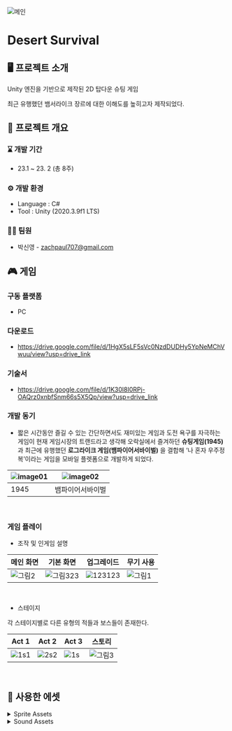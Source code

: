 ![메인](https://github.com/zachpaul7/Desert_Survival/assets/60610390/408b8b32-e0ea-4c48-bbc5-3af26687451e)

# Desert Survival

## 🖥 프로젝트 소개
Unity 엔진을 기반으로 제작된 2D 탑다운 슈팅 게임

최근 유행했던 뱀서라이크 장르에 대한 이해도를 높히고자 제작되었다.

## 📢 프로젝트 개요
### ⌛ 개발 기간
* 23.1 ~ 23. 2 (총 8주)

### ⚙ 개발 환경
- Language : C#
- Tool : Unity (2020.3.9f1 LTS)

### 👩‍💻 팀원
- 박신영 - zachpaul707@gmail.com

## 🎮 게임
### 구동 플랫폼 
- PC
  
### 다운로드
- https://drive.google.com/file/d/1HgX5sLF5sVc0NzdDUDHy5YpNeMChVwuu/view?usp=drive_link

### 기술서
- https://drive.google.com/file/d/1K30l8I0RPj-OAQrz0xnbfSnm66s5X5Qp/view?usp=drive_link

### 개발 동기
- 짧은 시간동안 즐길 수 있는 간단하면서도 재미있는 게임과 도전 욕구를 자극하는 게임이 현재 게임시장의 트랜드라고 생각해 오락실에서 즐겨하던 **슈팅게임(1945)** 과 최근에 유행했던 **로그라이크 게임(뱀파이어서바이벌)** 을 결합해   ‘나 혼자 우주정복’이라는 게임을 모바일 플렛폼으로 개발하게 되었다.

|![image01](https://github.com/zachpaul7/Conquering_the_Universe_Alone/assets/60610390/9d915fd8-c8a7-411c-bb7c-11a00e61b1d7)|![image02](https://github.com/zachpaul7/Conquering_the_Universe_Alone/assets/60610390/2cbcafc3-5b08-43e3-a40a-be60fa6f1257)|
|------|---|
| 1945 | 뱀파이어서바이벌 |
<br/>

### 게임 플레이
- 조작 및 인게임 설명
  
|메인 화면|기본 화면|업그레이드|무기 사용|
|---|---|---|---|
|![그림2](https://github.com/zachpaul7/Conquering_the_Universe_Alone/assets/60610390/98b8a14b-ec86-4c5a-826a-6ad0121d83b8)|![그림323](https://github.com/zachpaul7/Conquering_the_Universe_Alone/assets/60610390/39f5bf65-3599-450c-96fe-91852fd2fdd3)|![123123](https://github.com/zachpaul7/Conquering_the_Universe_Alone/assets/60610390/16e03681-4751-42a4-99b8-d951ea11e1a1)|![그림1](https://github.com/zachpaul7/Conquering_the_Universe_Alone/assets/60610390/461387c0-53dd-4832-b536-8dea2e8b91a1)|
<br/>

- 스테이지

각 스테이지별로 다른 유형의 적들과 보스들이 존재한다.

|Act 1|Act 2|Act 3|스토리|
|---|---|---|---|
|![1s1](https://github.com/zachpaul7/Conquering_the_Universe_Alone/assets/60610390/39180454-15fa-431b-b616-351c24cef7d1)|![2s2](https://github.com/zachpaul7/Conquering_the_Universe_Alone/assets/60610390/2cc241ba-2a34-4cf0-b44c-dd8cc6dd3d24)|![1s](https://github.com/zachpaul7/Conquering_the_Universe_Alone/assets/60610390/fdec7778-de0f-4d6a-88a3-8e017c13c169)|![그림3](https://github.com/zachpaul7/Conquering_the_Universe_Alone/assets/60610390/60095acf-437a-402a-b534-4208f0715418)|
<br/>

## 🛒 사용한 에셋

<details>
  <summary>Sprite Assets</summary>
  - MainShip - https://foozlecc.itch.io/void-main-ship <br>
  - Act1 Enemy - https://foozlecc.itch.io/void-fleet-pack-1 <br>
  - Act2 Enemy - https://foozlecc.itch.io/void-fleet-pack-2 <br>
  - Act3 Enemy - https://foozlecc.itch.io/void-fleet-pack-3 <br>
  - Upgrade Icon - https://foozlecc.itch.io/void-pickups-pack <br>
  - 체력 - https://hochupitsu.itch.io/heart-and-mana <br>
  - License : (Creative Commons Zero, CC0) http://creativecommons.org/publicdomain/zero/1.0/ <br>
</details>

<details>
  <summary>Sound Assets</summary>
  - MainMenu - Music: Going to Space by HenrIT / Free download: https://filmmusic.io/song/10483-going-to-space <br>
  - Act1 BGM - Music: The Only Way Is Through by Phat Sounds / Free download: https://filmmusic.io/song/11756-the-only-way-is-through <br>
  - Act2 BGM - Music: Unveiling Mysteries by Serge Brison / Free download: https://filmmusic.io/song/11556-unveiling-mysteries <br>
  - Act3 BGM - Music: Mystic Tranquility by MusicLFiles / Free download: https://filmmusic.io/song/11031-mystic-tranquility <br>
  - Story BGM - Music: Nowhere (instrumental) by Sascha Ende / Free download: https://filmmusic.io/song/379-nowhere-instrumental <br>
  - StoryEnd - Music: Feeling Full Of Joy Piano Solo by MusicLFiles / Free download: https://filmmusic.io/song/8165-feeling-full-of-joy-piano-solo <br>
  - GameOver - Music: Pumpkin Demon by WinnieTheMoog / Free download: https://filmmusic.io/song/6866-pumpkin-demon <br>
  - Victory - Music: Victory by Alexander Nakarada / Free download: https://filmmusic.io/song/4924-victory <br>
  - License : CC BY 4.0 https://filmmusic.io/standard-license <br>
</details>
